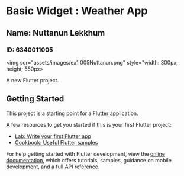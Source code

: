 # Basic Widget : Weather App
## Name: Nuttanun Lekkhum
### ID: 6340011005

<img scr="assets/images/ex1 005Nuttanun.png" style="width: 300px; height; 550px>


A new Flutter project.

## Getting Started

This project is a starting point for a Flutter application.

A few resources to get you started if this is your first Flutter project:

- [Lab: Write your first Flutter app](https://docs.flutter.dev/get-started/codelab)
- [Cookbook: Useful Flutter samples](https://docs.flutter.dev/cookbook)

For help getting started with Flutter development, view the
[online documentation](https://docs.flutter.dev/), which offers tutorials,
samples, guidance on mobile development, and a full API reference.
